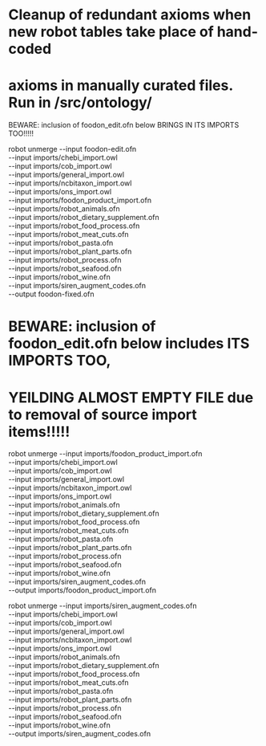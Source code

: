 # Cleanup of redundant axioms when new robot tables take place of hand-coded 
# axioms in manually curated files.  Run in /src/ontology/

BEWARE: inclusion of foodon_edit.ofn below BRINGS IN ITS IMPORTS TOO!!!!!

robot unmerge --input foodon-edit.ofn\
 --input imports/chebi_import.owl\
 --input imports/cob_import.owl\
 --input imports/general_import.owl\
 --input imports/ncbitaxon_import.owl\
 --input imports/ons_import.owl\
 --input imports/foodon_product_import.ofn\
 --input imports/robot_animals.ofn\
 --input imports/robot_dietary_supplement.ofn\
 --input imports/robot_food_process.ofn\
 --input imports/robot_meat_cuts.ofn\
 --input imports/robot_pasta.ofn\
 --input imports/robot_plant_parts.ofn\
 --input imports/robot_process.ofn\
 --input imports/robot_seafood.ofn\
 --input imports/robot_wine.ofn\
 --input imports/siren_augment_codes.ofn\
 --output foodon-fixed.ofn

 # BEWARE: inclusion of foodon_edit.ofn below includes ITS IMPORTS TOO, 
 # YEILDING ALMOST EMPTY FILE due to removal of source import items!!!!!

 robot unmerge --input imports/foodon_product_import.ofn\
 --input imports/chebi_import.owl\
 --input imports/cob_import.owl\
 --input imports/general_import.owl\
 --input imports/ncbitaxon_import.owl\
 --input imports/ons_import.owl\
 --input imports/robot_animals.ofn\
 --input imports/robot_dietary_supplement.ofn\
 --input imports/robot_food_process.ofn\
 --input imports/robot_meat_cuts.ofn\
 --input imports/robot_pasta.ofn\
 --input imports/robot_plant_parts.ofn\
 --input imports/robot_process.ofn\
 --input imports/robot_seafood.ofn\
 --input imports/robot_wine.ofn\
 --input imports/siren_augment_codes.ofn\
 --output imports/foodon_product_import.ofn

 robot unmerge --input imports/siren_augment_codes.ofn\
 --input imports/chebi_import.owl\
 --input imports/cob_import.owl\
 --input imports/general_import.owl\
 --input imports/ncbitaxon_import.owl\
 --input imports/ons_import.owl\
 --input imports/robot_animals.ofn\
 --input imports/robot_dietary_supplement.ofn\
 --input imports/robot_food_process.ofn\
 --input imports/robot_meat_cuts.ofn\
 --input imports/robot_pasta.ofn\
 --input imports/robot_plant_parts.ofn\
 --input imports/robot_process.ofn\
 --input imports/robot_seafood.ofn\
 --input imports/robot_wine.ofn\
 --output imports/siren_augment_codes.ofn
